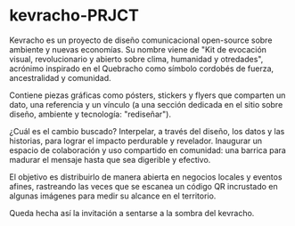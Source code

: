 # kevracho-PRJCT
Kevracho es un proyecto de diseño comunicacional open-source sobre ambiente y nuevas economías. Su nombre viene de "Kit de evocación visual, revolucionario y abierto sobre clima, humanidad y otredades", acrónimo inspirado en el Quebracho como símbolo cordobés de fuerza, ancestralidad y comunidad.

Contiene piezas gráficas como pósters, stickers y flyers que comparten un dato, una referencia y un vínculo (a una sección dedicada en el sitio sobre diseño, ambiente y tecnología: "rediseñar"). 

¿Cuál es el cambio buscado? Interpelar, a través del diseño, los datos y las historias, para lograr el impacto perdurable y revelador. Inaugurar un espacio de colaboración y uso compartido en comunidad: una barrica para madurar el mensaje hasta que sea digerible y efectivo. 

El objetivo es distribuirlo de manera abierta en negocios locales y eventos afines, rastreando las veces que se escanea un código QR incrustado en algunas imágenes para medir su alcance en el territorio. 

Queda hecha así la invitación a sentarse a la sombra del kevracho.
